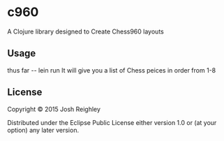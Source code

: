# c960

A Clojure library designed to Create Chess960 layouts

## Usage

thus far -- lein run
It will give you a list of Chess peices in order from 1-8


## License

Copyright © 2015 Josh Reighley

Distributed under the Eclipse Public License either version 1.0 or (at
your option) any later version.
